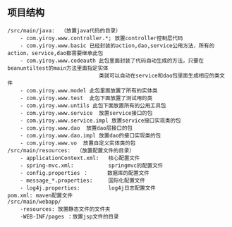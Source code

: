 ## 项目结构

	/src/main/java:  （放置java代码的目录）
		- com.yiroy.www.controller.*; 放置controller控制层代码
		- com.yiroy.www.basic 已经封装的action,dao,service公用方法，所有的action，service,dao都需要继承此包
		- com.yiroy.www.codeauth 此包里面封装了代码自动生成的方法，只要在	beanuntiltest的main方法里面指定实体  
		                         类就可以自动在service和dao包里面生成相应的类文件
		- com.yiroy.www.model 此包里面放置了所有的实体类
		- com.yiroy.www.test  此包下面放置了测试用的类
		- com.yiroy.www.untils 此包下面放置所有的公用工具包
		- com.yiroy.www.service  放置service接口的包
		- com.yiroy.www.service.impl 放置service接口实现类的包
		- com.yiroy.www.dao  放置dao层接口的包
		- com.yiroy.www.dao.impl 放置dao的接口实现类的包
		- com.yiroy.www.vo  放置自定义实体类的包
	/src/main/resources:  （放置配置文件的目录）
		- applicationContext.xml:   核心配置文件
		- spring-mvc.xml:           springmvc的配置文件
		- config.properties ：      数据库的配置文件
		- message_*.properties:     国际化配置文件
		- log4j.properties:    		log4j日志配置文件
	pom.xml: maven配置文件
	/src/main/webapp/
		-resources: 放置静态文件的文件夹
		-WEB-INF/pages ：放置jsp文件的目录


